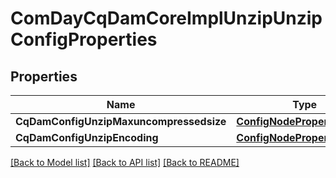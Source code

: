 # ComDayCqDamCoreImplUnzipUnzipConfigProperties

## Properties
Name | Type | Description | Notes
------------ | ------------- | ------------- | -------------
**CqDamConfigUnzipMaxuncompressedsize** | [**ConfigNodePropertyInteger**](configNodePropertyInteger.md) |  | [optional] 
**CqDamConfigUnzipEncoding** | [**ConfigNodePropertyString**](configNodePropertyString.md) |  | [optional] 

[[Back to Model list]](../README.md#documentation-for-models) [[Back to API list]](../README.md#documentation-for-api-endpoints) [[Back to README]](../README.md)


